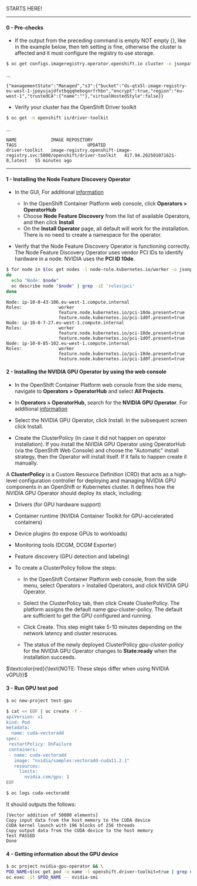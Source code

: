
STARTS HERE!

----
#### 0 - Pre-checks

- If the output from the preceding command is empty NOT empty {}, like in the example below, then teh setting is fine, otherwise the cluster is affected and it must configure the registry to use storage.
```bash
$ oc get configs.imageregistry.operator.openshift.io cluster -o jsonpath='{.spec.storage}{"\n"}'
```
... 
```text
{"managementState":"Managed","s3":{"bucket":"ds-qtx5l-image-registry-eu-west-1-jpoyujajdfxtbqqqheboqnrfrhbn","encrypt":true,"region":"eu-west-1","trustedCA":{"name":""},"virtualHostedStyle":false}}
```

- Verify your cluster has the OpenShift Driver toolkit

```bash
$ oc get -n openshift is/driver-toolkit
```
...

```text
NAME             IMAGE REPOSITORY                                                            TAGS                           UPDATED
driver-toolkit   image-registry.openshift-image-registry.svc:5000/openshift/driver-toolkit   417.94.202501071621-0,latest   55 minutes ago
```

----

#### 1 - Installing the Node Feature Discovery Operator
- In the GUI, For additional [information](https://docs.redhat.com/en/documentation/openshift_container_platform/4.18/html/specialized_hardware_and_driver_enablement/psap-node-feature-discovery-operator)

  - In the OpenShift Container Platform web console, click **Operators > OperatorHub**
  - Choose **Node Feature Discovery** from the list of available Operators, and then click **Install**
  - On the **Install Operator** page, all default will work for the installation. There is no need to create a namespace for the operator.

- Verify that the Node Feature Discovery Operator is functioning correctly. The Node Feature Discovery Operator uses vendor PCI IDs to identify hardware in a node. NVIDIA uses the **PCI ID 10de**.

```bash
$ for node in $(oc get nodes -l node-role.kubernetes.io/worker -o jsonpath='{.items[*].metadata.name}')
do
  echo "Node: $node"
  oc describe node "$node" | grep -iE 'roles|pci'
done

```

```text
Node: ip-10-0-43-106.eu-west-1.compute.internal
Roles:              worker
                    feature.node.kubernetes.io/pci-10de.present=true
                    feature.node.kubernetes.io/pci-1d0f.present=true
Node: ip-10-0-7-27.eu-west-1.compute.internal
Roles:              worker
                    feature.node.kubernetes.io/pci-10de.present=true
                    feature.node.kubernetes.io/pci-1d0f.present=true
Node: ip-10-0-85-102.eu-west-1.compute.internal
Roles:              worker
                    feature.node.kubernetes.io/pci-10de.present=true
                    feature.node.kubernetes.io/pci-1d0f.present=true
```

#### 2 - Installing the NVIDIA GPU Operator by using the web console
- In the OpenShift Container Platform web console from the side menu, navigate to **Operators > OperatorHub** and select **All Projects**.

- In **Operators > OperatorHub**, search for the **NVIDIA GPU Operator**. For additional [information](https://docs.redhat.com/en/documentation/openshift_container_platform/4.18/html/operators/administrator-tasks#olm-adding-operators-to-a-cluster)

- Select the NVIDIA GPU Operator, click Install. In the subsequent screen click Install.

- Create the ClusterPolicy (in case it did not happen on operator installation). If you install the NVIDIA GPU Operator using OperatorHub (via the OpenShift Web Console) and choose the "Automatic" install strategy, then the Operator will install itself. If it fails to happen create it manually. 

A **ClusterPolicy** is a Custom Resource Definition (CRD) that acts as a high-level configuration controller for deploying and managing NVIDIA GPU components in an OpenShift or Kubernetes cluster. It defines how the NVIDIA GPU Operator should deploy its stack, including:

   - Drivers (for GPU hardware support)
   - Container runtime (NVIDIA Container Toolkit for GPU-accelerated containers)
   - Device plugins (to expose GPUs to workloads)
   - Monitoring tools (DCGM, DCGM Exporter)
   - Feature discovery (GPU detection and labeling)

- To create a ClusterPolicy follow the steps:

   - In the OpenShift Container Platform web console, from the side menu, select Operators > Installed Operators, and click NVIDIA GPU Operator.

   - Select the ClusterPolicy tab, then click Create ClusterPolicy. The platform assigns the default name gpu-cluster-policy. The default are sufficient to get the GPU configured and running.

   - Click Create. This step might take 5-10 minutes depending on the network latency and cluster resoruces.

   - The status of the newly deployed ClusterPolicy *gpu-cluster-policy* for the NVIDIA GPU Operator changes to **State:ready** when the installation succeeds.

$`\textcolor{red}{\text{NOTE: These steps differ when using NVIDIA vGPU}}`$

#### 3 - Run GPU test pod

```bash
$ oc new-project test-gpu
```

```bash
$ cat << EOF | oc create -f -
apiVersion: v1
kind: Pod
metadata:
  name: cuda-vectoradd
spec:
 restartPolicy: OnFailure
 containers:
 - name: cuda-vectoradd
   image: "nvidia/samples:vectoradd-cuda11.2.1"
   resources:
     limits:
       nvidia.com/gpu: 1
EOF
```

```bash
$ oc logs cuda-vectoradd
```

It should outputs the follows:

```text
[Vector addition of 50000 elements]
Copy input data from the host memory to the CUDA device
CUDA kernel launch with 196 blocks of 256 threads
Copy output data from the CUDA device to the host memory
Test PASSED
Done
````

#### 4 - Getting information about the GPU device

```bash
$ oc project nvidia-gpu-operator && \
POD_NAME=$(oc get pod -o name -l openshift.driver-toolkit=true | grep nvidia-driver-daemonset | head -n 1) && \
oc exec -it $POD_NAME -- nvidia-smi
```